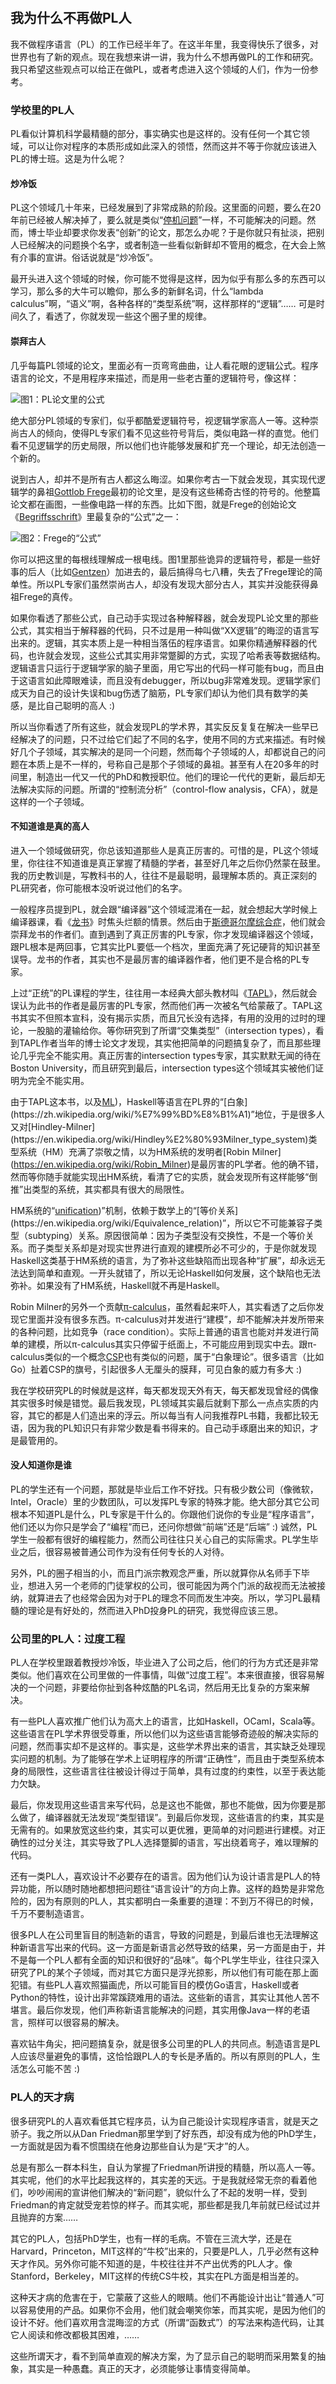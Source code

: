 　　 

## 我为什么不再做PL人

我不做程序语言（PL）的工作已经半年了。在这半年里，我变得快乐了很多，对世界也有了新的观点。现在我想来讲一讲，我为什么不想再做PL的工作和研究。我只希望这些观点可以给正在做PL，或者考虑进入这个领域的人们，作为一份参考。

### 学校里的PL人

PL看似计算机科学最精髓的部分，事实确实也是这样的。没有任何一个其它领域，可以让你对程序的本质形成如此深入的领悟，然而这并不等于你就应该进入PL的博士班。这是为什么呢？

#### 炒冷饭

PL这个领域几十年来，已经发展到了非常成熟的阶段。这里面的问题，要么在20年前已经被人解决掉了，要么就是类似“[停机问题](https://en.wikipedia.org/wiki/Halting_problem)”一样，不可能解决的问题。然而，博士毕业却要求你发表“创新”的论文，那怎么办呢？于是你就只有扯淡，把别人已经解决的问题换个名字，或者制造一些看似新鲜却不管用的概念，在大会上煞有介事的宣讲。俗话说就是“炒冷饭”。

最开头进入这个领域的时候，你可能不觉得是这样，因为似乎有那么多的东西可以学习，那么多的大牛可以瞻仰，那么多的新鲜名词，什么“lambda calculus”啊，“语义”啊，各种各样的“类型系统”啊，这样那样的“逻辑”…… 可是时间久了，看透了，你就发现一些这个圈子里的规律。

#### 崇拜古人

几乎每篇PL领域的论文，里面必有一页弯弯曲曲，让人看花眼的逻辑公式。程序语言的论文，不是用程序来描述，而是用一些老古董的逻辑符号，像这样：

![图1：PL论文里的公式](http://upload-images.jianshu.io/upload_images/68562-eae6c6cd2eecfb4a.png?imageMogr2/auto-orient/strip%7CimageView2/2/w/500)

绝大部分PL领域的专家们，似乎都酷爱逻辑符号，视逻辑学家高人一等。这种崇尚古人的倾向，使得PL专家们看不见这些符号背后，类似电路一样的直觉。他们看不见逻辑学的历史局限，所以他们也许能够发展和扩充一个理论，却无法创造一个新的。

说到古人，却并不是所有古人都这么晦涩。如果你考古一下就会发现，其实现代逻辑学的鼻祖[Gottlob Frege](https://en.wikipedia.org/wiki/Gottlob_Frege)最初的论文里，是没有这些稀奇古怪的符号的。他整篇论文都在画图，一些像电路一样的东西。比如下图，就是Frege的创始论文《[Begriffsschrift](https://en.wikipedia.org/wiki/Begriffsschrift)》里最复杂的“公式”之一：

![图2：Frege的“公式”](http://upload-images.jianshu.io/upload_images/68562-80571c70a82c1850.png?imageMogr2/auto-orient/strip%7CimageView2/2/w/200)

你可以把这里的每根线理解成一根电线。图1里那些诡异的逻辑符号，都是一些好事的后人（比如[Gentzen](https://en.wikipedia.org/wiki/Gerhard_Gentzen)）加进去的，最后搞得乌七八糟，失去了Frege理论的简单性。所以PL专家们虽然崇尚古人，却没有发现大部分古人，其实并没能获得鼻祖Frege的真传。

如果你看透了那些公式，自己动手实现过各种解释器，就会发现PL论文里的那些公式，其实相当于解释器的代码，只不过是用一种叫做“XX逻辑”的晦涩的语言写出来的。逻辑，其实本质上是一种相当落伍的程序语言。如果你精通解释器的代码，也许就会发现，这些公式其实用非常蹩脚的方式，实现了哈希表等数据结构。逻辑语言只运行于逻辑学家的脑子里面，用它写出的代码一样可能有bug，而且由于这语言如此障眼难读，而且没有debugger，所以bug非常难发现。逻辑学家们成天为自己的设计失误和bug伤透了脑筋，PL专家们却认为他们具有数学的美感，是比自己聪明的高人 :)

所以当你看透了所有这些，就会发现PL的学术界，其实反反复复在解决一些早已经解决了的问题，只不过给它们起了不同的名字，使用不同的方式来描述。有时候好几个子领域，其实解决的是同一个问题，然而每个子领域的人，却都说自己的问题在本质上是不一样的，号称自己是那个子领域的鼻祖。甚至有人在20多年的时间里，制造出一代又一代的PhD和教授职位。他们的理论一代代的更新，最后却无法解决实际的问题。所谓的“控制流分析”（control-flow analysis，CFA），就是这样的一个子领域。

#### 不知道谁是真的高人

进入一个领域做研究，你总该知道那些人是真正厉害的。可惜的是，PL这个领域里，你往往不知道谁是真正掌握了精髓的学者，甚至好几年之后你仍然蒙在鼓里。我的历史教训是，写教科书的人，往往不是最聪明，最理解本质的。真正深刻的PL研究者，你可能根本没听说过他们的名字。

一般程序员提到PL，就会跟“编译器”这个领域混淆在一起，就会想起大学时候上编译器课，看《[龙书](http://www.amazon.com/Compilers-Principles-Techniques-Tools-2nd/dp/0321486811)》时焦头烂额的情景。然后由于[斯德哥尔摩综合症](https://en.wikipedia.org/wiki/Stockholm_syndrome)，他们就会崇拜龙书的作者们。直到遇到了真正厉害的PL专家，你才发现编译器这个领域，跟PL根本是两回事，它其实比PL要低一个档次，里面充满了死记硬背的知识甚至误导。龙书的作者，其实也不是最厉害的编译器作者，他们更不是合格的PL专家。

上过“正统”的PL课程的学生，往往用一本经典大部头教材叫《[TAPL](https://mitpress.mit.edu/index.php?q=books/types-and-programming-languages)》，然后就会误认为此书的作者是最厉害的PL专家，然而他们再一次被名气给蒙蔽了。TAPL这书其实不但照本宣科，没有揭示实质，而且冗长没有选择，有用的没用的过时的理论，一股脑的灌输给你。等你研究到了所谓“交集类型”（intersection types），看到TAPL作者当年的博士论文才发现，其实他把简单的问题搞复杂了，而且那些理论几乎完全不能实用。真正厉害的intersection types专家，其实默默无闻的待在Boston University，而且研究到最后，intersection types这个领域其实被他们证明为完全不能实用。

由于TAPL这本书，以及[ML](https://en.wikipedia.org/wiki/ML_\(programming_language))，Haskell等语言在PL界的“[白象](https://zh.wikipedia.org/wiki/%E7%99%BD%E8%B1%A1)”地位，于是很多人又对[Hindley-Milner](https://en.wikipedia.org/wiki/Hindley%E2%80%93Milner_type_system)类型系统（HM）充满了崇敬之情，以为HM系统的发明者[Robin Milner](https://en.wikipedia.org/wiki/Robin_Milner)是最厉害的PL学者。他的确不错，然而等你随手就能实现出HM系统，看清了它的实质，就会发现所有这样能够“倒推”出类型的系统，其实都具有很大的局限性。

HM系统的“[unification](https://en.wikipedia.org/wiki/Unification_\(computer_science))”机制，依赖于数学上的“[等价关系](https://en.wikipedia.org/wiki/Equivalence_relation)”，所以它不可能兼容子类型（subtyping）关系。原因很简单：因为子类型没有交换性，不是一个等价关系。而子类型关系却是对现实世界进行直观的建模所必不可少的，于是你就发现Haskell这类基于HM系统的语言，为了弥补这些缺陷而出现各种“扩展”，却永远无法达到简单和直观。一开头就错了，所以无论Haskell如何发展，这个缺陷也无法弥补。如果没有了HM系统，Haskell就不再是Haskell。

Robin Milner的另外一个贡献[π-calculus](https://en.wikipedia.org/wiki/%CE%A0-calculus)，虽然看起来吓人，其实看透了之后你发现它里面并没有很多东西。π-calculus对并发进行“建模”，却不能解决并发所带来的各种问题，比如竞争（race condition）。实际上普通的语言也能对并发进行简单的建模，所以π-calculus其实只停留于纸面上，不可能应用到现实中去。跟π-calculus类似的一个概念[CSP](https://en.wikipedia.org/wiki/Communicating_sequential_processes)也有类似的问题，属于“白象理论”。很多语言（比如Go）扯着CSP的旗号，引起很多人无厘头的膜拜，可见白象的威力有多大 :)

我在学校研究PL的时候就是这样，每天都发现天外有天，每天都发现曾经的偶像其实很多时候是错觉。最后我发现，PL领域其实最后就剩下那么一点点实质的内容，其它的都是人们造出来的浮云。所以每当有人问我推荐PL书籍，我都比较无语，因为我的PL知识只有非常少数是看书得来的。自己动手琢磨出来的知识，才是最管用的。

#### 没人知道你是谁

PL的学生还有一个问题，那就是毕业后工作不好找。只有极少数公司（像微软，Intel，Oracle）里的少数团队，可以发挥PL专家的特殊才能。绝大部分其它公司根本不知道PL是什么，PL专家是干什么的。你跟他们说你的专业是“程序语言”，他们还以为你只是学会了“编程”而已，还问你想做“前端”还是“后端” :) 诚然，PL学生一般都有很好的编程能力，然而公司往往只关心自己的实际需求。PL学生毕业之后，很容易被普通公司作为没有任何专长的人对待。

另外，PL的圈子相当的小，而且门派宗教观念严重，所以就算你从名师手下毕业，想进入另一个老师的门徒掌权的公司，很可能因为两个门派的敌视而无法被接纳，就算进去了也经常会因为对于PL的理念不同而发生冲突。所以，学习PL最精髓的理论是有好处的，然而进入PhD投身PL的研究，我觉得应该三思。

### 公司里的PL人：过度工程

PL人在学校里跟着教授炒冷饭，毕业进入了公司之后，他们的行为方式还是非常类似。他们喜欢在公司里做的一件事情，叫做“过度工程”。本来很直接，很容易解决的一个问题，非要给你扯到各种炫酷的PL名词，然后用无比复杂的方案来解决。

有一些PL人喜欢推广他们认为高大上的语言，比如Haskell，OCaml，Scala等。这些语言在PL学术界很受尊重，所以他们以为这些语言能够奇迹般的解决实际的问题，然而事实却不是这样的。事实是，这些学术界出来的语言，其实缺乏处理现实问题的机制。为了能够在学术上证明程序的所谓“正确性”，而且由于类型系统本身的局限性，这些语言往往被设计得过于简单，具有过度的约束性，以至于表达能力欠缺。

最后，你发现用这些语言来写代码，总是这也不能做，那也不能做，因为你要是那么做了，编译器就无法发现“类型错误”。到最后你发现，这些语言的约束，其实是无需有的。如果放宽这些约束，其实可以更优雅，更简单的对问题进行建模。对正确性的过分关注，其实导致了PL人选择蹩脚的语言，写出绕着弯子，难以理解的代码。

还有一类PL人，喜欢设计不必要存在的语言。因为他们认为设计语言是PL人的特异功能，所以随时随地都想把问题往“语言设计”的方向上靠。这样的趋势是非常危险的，因为有原则的PL人，其实都明白一条重要的道理：不到万不得已的时候，千万不要制造语言。

很多PL人在公司里盲目的制造新的语言，导致的问题是，到最后谁也无法理解这种新语言写出来的代码。这一方面是新语言必然导致的结果，另一方面是由于，并不是每一个PL人都有全面的知识和很好的“品味”。每个PL学生毕业，往往只深入研究了PL的某个子领域，而对其它方面只是浮光掠影，所以他们有可能在那上面犯错。有些PL人喜欢照猫画虎，所以可能盲目的模仿Go语言，Haskell或者Python的特性，设计出非常蹊跷难用的语法。这些新的语言，其实让其他人苦不堪言。最后你发现，他们声称新语言能解决的问题，其实用像Java一样的老语言，照样可以很容易的解决。

喜欢钻牛角尖，把问题搞复杂，就是很多公司里的PL人的共同点。制造语言是PL人应该尽量避免的事情，这恰恰跟PL人的专长是矛盾的。所以有原则的PL人，生活怎么可能不苦 :)

### PL人的天才病

很多研究PL的人喜欢看低其它程序员，认为自己能设计实现程序语言，就是天之骄子。我之所以从Dan Friedman那里学到了好东西，却没有成为他的PhD学生，一方面就是因为看不惯围绕在他身边那些自认为是“天才”的人。

总是有那么一群本科生，自认为掌握了Friedman所讲授的精髓，所以高人一等。其实呢，他们的水平比起我这样的，其实差的天远。于是我就经常无奈的看着他们，吵吵闹闹的宣讲他们解决的“新问题”，貌似什么了不起的发明一样，受到Friedman的肯定就受宠若惊的样子。而其实呢，那些都是我几年前就已经试过并且抛弃的方案……

其它的PL人，包括PhD学生，也有一样的毛病。不管在三流大学，还是在Harvard，Princeton，MIT这样的“牛校”出来的，只要是PL人，几乎必然有这种天才作风。另外你可能不知道的是，牛校往往并不产出优秀的PL人才。像Stanford，Berkeley，MIT这样的传统CS牛校，其实在PL方面是相当差的。

这种天才病的危害在于，它蒙蔽了这些人的眼睛。他们不再能设计出让“普通人”可以容易使用的产品。如果你不会用，他们就会嘲笑你笨，而其实呢，是因为他们的设计不好。他们喜欢用含混晦涩的方式（所谓“函数式”）的写法来构造代码，让其它人阅读和修改都极其困难，……

这些所谓天才，看不到简单直观的解决方案，为了显示自己的聪明而采用繁复的抽象，其实是一种愚蠢。真正的天才，必须能够让事情变得简单。

